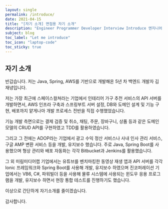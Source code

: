 ```yaml
---
layout: single
permalink: /introduce/
date: 2021-04-15
title: "[자기 소개] 면접용 자기 소개"
description: "Engineer Programmer Developer Interview Introduce 엔지니어 프로그래머 개발자 자기 소개 면접"
subject: blog
toc_label: "Let me introduce"
toc_icon: "laptop-code"
toc_sticky: true
---
```


## 자기 소개
반갑습니다. 저는 Java, Spring, AWS를 기반으로 개발해온 5년 차 백엔드 개발자 김재녕입니다.

저는 가장 최근에 스페이스컬쳐라는 기업에서 인테리어 가구 추천 서비스의 API 서버를 개발하면서,
AWS 인프라 구축과 스프링부트 서버 설정, DB와 도메인 설계 및 기능 구현, 배포까지 얕게나마 개발 프로세스 전반을 직접 수행했었습니다.

기능 개발 측면으로는 결제 검증 및 취소, 채팅, 주문, 장바구니, 상품 등과 같은 도메인 모델의 CRUD API를 구현하였고 TDD를 활용하였습니다.

그리고 그 전에는 ADOP라는 기업에서 광고 수익 정산 서비스나 사내 인사 관리 서비스, 구글 AMP 변환 서비스 등을 개발, 유지보수 했습니다.
주로 Java, Spring Boot를 사용했으며 형상 관리와 배포 자동화는 각각 Bitbucket과 Jenkins를 활용했습니다.

그 외 미림미디어랩 기업에서는 유튜브를 벤치마킹한 동영상 재생 앱과 API 서버를 각각 Ionic 프레임워크와 Spring Boot를 사용해 개발, 유지보수 하였으며 
진코퍼레이션 기업에서는 VB6, C#, 파워빌더 등을 사용해 물류 시스템에 사용되는 윈도우 응용 프로그램을 개발, 유지보수 하면서 현장 통합 테스트를 진행하기도 했습니다.

이상으로 간단하게 자기소개를 줄이겠습니다.

감사합니다.
